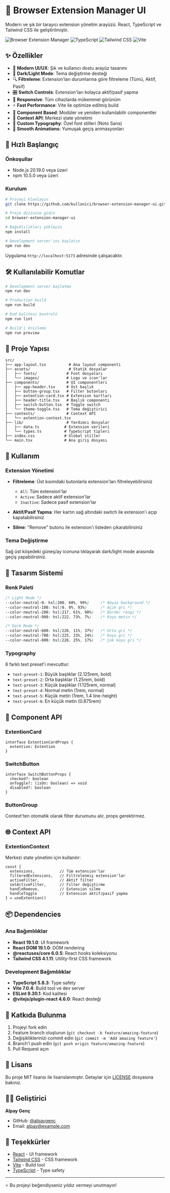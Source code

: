 # 🔧 Browser Extension Manager UI

Modern ve şık bir tarayıcı extension yönetim arayüzü. React, TypeScript ve Tailwind CSS ile geliştirilmiştir.

![Browser Extension Manager](https://img.shields.io/badge/React-18+-blue.svg)
![TypeScript](https://img.shields.io/badge/TypeScript-5.8-blue.svg)
![Tailwind CSS](https://img.shields.io/badge/Tailwind_CSS-4.1-06B6D4.svg)
![Vite](https://img.shields.io/badge/Vite-7.0-646CFF.svg)

## ✨ Özellikler

- 🎨 **Modern UI/UX**: Şık ve kullanıcı dostu arayüz tasarımı
- 🌙 **Dark/Light Mode**: Tema değiştirme desteği
- 🔍 **Filtreleme**: Extension'ları durumlarına göre filtreleme (Tümü, Aktif, Pasif)
- 🎛️ **Switch Controls**: Extension'ları kolayca aktif/pasif yapma
- 📱 **Responsive**: Tüm cihazlarda mükemmel görünüm
- ⚡ **Fast Performance**: Vite ile optimize edilmiş build
- 🧩 **Component Based**: Modüler ve yeniden kullanılabilir componentler
- 🎯 **Context API**: Merkezi state yönetimi
- 🎨 **Custom Typography**: Özel font stilleri (Noto Sans)
- 💫 **Smooth Animations**: Yumuşak geçiş animasyonları

## 🚀 Hızlı Başlangıç

### Önkoşullar

- Node.js 20.19.0 veya üzeri
- npm 10.5.0 veya üzeri

### Kurulum

```bash
# Projeyi klonlayın
git clone https://github.com/kullanici/browser-extension-manager-ui.git

# Proje dizinine gidin  
cd browser-extension-manager-ui

# Bağımlılıkları yükleyin
npm install

# Development server'ını başlatın
npm run dev
```

Uygulama `http://localhost:5173` adresinde çalışacaktır.

## 🛠️ Kullanılabilir Komutlar

```bash
# Development server başlatma
npm run dev

# Production build
npm run build

# Kod kalitesi kontrolü
npm run lint

# Build'i önizleme
npm run preview
```

## 📁 Proje Yapısı

```
src/
├── app-layout.tsx          # Ana layout componenti
├── assets/                 # Statik dosyalar
│   ├── fonts/             # Font dosyaları
│   └── images/            # Logo ve icon'lar
├── components/            # UI componentleri
│   ├── app-header.tsx     # Üst başlık
│   ├── button-group.tsx   # Filter butonları
│   ├── extention-card.tsx # Extension kartları
│   ├── header-title.tsx   # Başlık componenti
│   ├── switch-button.tsx  # Toggle switch
│   └── theme-toggle.tsx   # Tema değiştirici
├── contexts/              # Context API
│   └── extention-context.tsx
├── lib/                   # Yardımcı dosyalar
│   ├── data.ts           # Extension verileri
│   └── types.ts          # TypeScript tipleri
├── index.css             # Global stiller
└── main.tsx              # Ana giriş dosyası
```

## 🎯 Kullanım

### Extension Yönetimi

- **Filtreleme**: Üst kısımdaki butonlarla extension'ları filtreleyebilirsiniz
  - `All`: Tüm extension'lar
  - `Active`: Sadece aktif extension'lar  
  - `Inactive`: Sadece pasif extension'lar

- **Aktif/Pasif Yapma**: Her kartın sağ altındaki switch ile extension'ı açıp kapatabilirsiniz

- **Silme**: "Remove" butonu ile extension'ı listeden çıkarabilirsiniz

### Tema Değiştirme

Sağ üst köşedeki güneş/ay iconuna tıklayarak dark/light mode arasında geçiş yapabilirsiniz.

## 🎨 Tasarım Sistemi

### Renk Paleti

```css
/* Light Mode */
--color-neutral-0: hsl(200, 60%, 99%)     /* Beyaz background */
--color-neutral-100: hsl(0, 0%, 93%)      /* Açık gri */
--color-neutral-200: hsl(217, 61%, 90%)   /* Border rengi */
--color-neutral-900: hsl(222, 73%, 7%)    /* Koyu metin */

/* Dark Mode */
--color-neutral-600: hsl(226, 11%, 37%)   /* Orta gri */
--color-neutral-700: hsl(225, 23%, 24%)   /* Koyu gri */
--color-neutral-800: hsl(226, 25%, 17%)   /* Çok koyu gri */
```

### Typography

6 farklı text preset'i mevcuttur:
- `text-preset-1`: Büyük başlıklar (2.125rem, bold)
- `text-preset-2`: Orta başlıklar (1.25rem, bold)  
- `text-preset-3`: Küçük başlıklar (1.125rem, normal)
- `text-preset-4`: Normal metin (1rem, normal)
- `text-preset-5`: Küçük metin (1rem, 1.4 line-height)
- `text-preset-6`: En küçük metin (0.875rem)

## 🧩 Component API

### ExtentionCard

```tsx
interface ExtentionCardProps {
  extention: Extention
}
```

### SwitchButton

```tsx
interface SwitchButtonProps {
  checked?: boolean
  onToggle?: (isOn: boolean) => void
  disabled?: boolean
}
```

### ButtonGroup

Context'ten otomatik olarak filter durumunu alır, props gerektirmez.

## 🌐 Context API

### ExtentionContext

Merkezi state yönetimi için kullanılır:

```tsx
const {
  extensions,           // Tüm extension'lar
  filteredExtensions,   // Filtrelenmiş extension'lar
  activeFilter,         // Aktif filter
  setActiveFilter,      // Filter değiştirme
  handleRemove,         // Extension silme
  handleToggle          // Extension aktif/pasif yapma
} = useExtention()
```

## 📦 Dependencies

### Ana Bağımlılıklar

- **React 19.1.0**: UI framework
- **React DOM 19.1.0**: DOM rendering
- **@reactuses/core 6.0.5**: React hooks koleksiyonu
- **Tailwind CSS 4.1.11**: Utility-first CSS framework

### Development Bağımlılıklar  

- **TypeScript 5.8.3**: Type safety
- **Vite 7.0.4**: Build tool ve dev server
- **ESLint 9.30.1**: Kod kalitesi
- **@vitejs/plugin-react 4.6.0**: React desteği

## 🤝 Katkıda Bulunma

1. Projeyi fork edin
2. Feature branch oluşturun (`git checkout -b feature/amazing-feature`)
3. Değişikliklerinizi commit edin (`git commit -m 'Add amazing feature'`)
4. Branch'i push edin (`git push origin feature/amazing-feature`)
5. Pull Request açın

## 📝 Lisans

Bu proje MIT lisansı ile lisanslanmıştır. Detaylar için [LICENSE](LICENSE) dosyasına bakınız.

## 👨‍💻 Geliştirici

**Alpay Genç**
- GitHub: [@alpaygenc](https://github.com/alpaygenc)
- Email: alpay@example.com

## 🙏 Teşekkürler

- [React](https://reactjs.org/) - UI framework
- [Tailwind CSS](https://tailwindcss.com/) - CSS framework  
- [Vite](https://vitejs.dev/) - Build tool
- [TypeScript](https://www.typescriptlang.org/) - Type safety

---

⭐ Bu projeyi beğendiyseniz yıldız vermeyi unutmayın!
